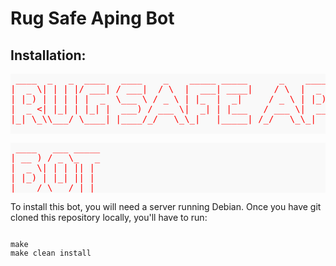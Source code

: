 <h1>Rug Safe Aping Bot</h1>
<h2>Installation:</h2>
<pre style="font-family: monospace; color: #ff0000; background-color: #f9f9f9;">
 ____  _   _  ____   ____    _    _____ _____      _    ____ ___ _   _  ____ 
|  _ \| | | |/ ___| / ___|  / \  |  ___| ____|    / \  |  _ \_ _| \ | |/ ___|
| |_) | | | | |  _  \___ \ / _ \ | |_  |  _|     / _ \ | |_) | ||  \| | |  _ 
|  _ <| |_| | |_| |  ___) / ___ \|  _| | |___   / ___ \|  __/| || |\  | |_| |
|_| \_\\___/ \____| |____/_/   \_\_|   |_____| /_/   \_\_|  |___|_| \_|\____|

</pre>
<pre style="font-family: monospace; color: #ff0000; background-color: #f9f9f9;">
 ____   ___ _____ 
| __ ) / _ \_   _
|  _ \| | | || | 
| |_) | |_| || | 
|____/ \___/ |_| 
</pre>
<p>To install this bot, you will need a server running Debian. Once you have git cloned this repository locally, you'll have to run:</p>
<code>
make
make clean install
</code>                  
